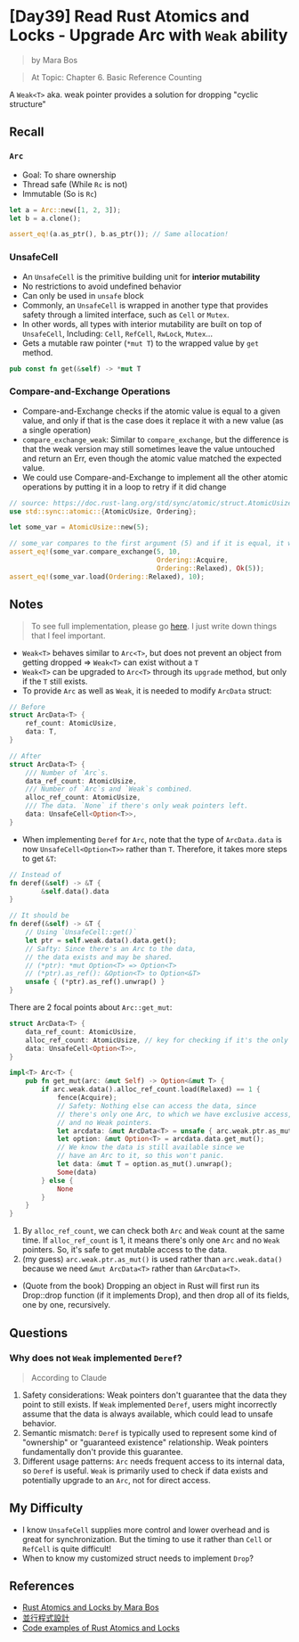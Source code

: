 # [Day39] Read Rust Atomics and Locks - Upgrade Arc with `Weak` ability

> by Mara Bos

> At Topic: Chapter 6. Basic Reference Counting

A `Weak<T>` aka. weak pointer provides a solution for dropping "cyclic structure"

## Recall

### `Arc`

- Goal: To share ownership
- Thread safe (While `Rc` is not)
- Immutable (So is `Rc`)

```rust
let a = Arc::new([1, 2, 3]);
let b = a.clone();

assert_eq!(a.as_ptr(), b.as_ptr()); // Same allocation!
```

### UnsafeCell

- An `UnsafeCell` is the primitive building unit for **interior mutability**
- No restrictions to avoid undefined behavior
- Can only be used in `unsafe` block
- Commonly, an `UnsafeCell` is wrapped in another type that provides safety through a limited interface, such as `Cell` or `Mutex`.
- In other words, all types with interior mutability are built on top of `UnsafeCell`, Including: `Cell`, `RefCell`, `RwLock`, `Mutex`...
- Gets a mutable raw pointer (`*mut T`) to the wrapped value by `get` method.

```rust
pub const fn get(&self) -> *mut T
```

### Compare-and-Exchange Operations

- Compare-and-Exchange checks if the atomic value is equal to a given value, and only if that is the case does it replace it with a new value (as a single operation)
- `compare_exchange_weak`: Similar to `compare_exchange`, but the difference is that the weak version may still sometimes leave the value untouched and return an Err, even though the atomic value matched the expected value.
- We could use Compare-and-Exchange to implement all the other atomic operations by putting it in a loop to retry if it did change

```rust
// source: https://doc.rust-lang.org/std/sync/atomic/struct.AtomicUsize.html#examples-11
use std::sync::atomic::{AtomicUsize, Ordering};

let some_var = AtomicUsize::new(5);

// some_var compares to the first argument (5) and if it is equal, it will be replaced by the second argument (10)
assert_eq!(some_var.compare_exchange(5, 10,
                                     Ordering::Acquire,
                                     Ordering::Relaxed), Ok(5));
assert_eq!(some_var.load(Ordering::Relaxed), 10);
```

## Notes

> To see full implementation, please go [here](https://github.com/m-ou-se/rust-atomics-and-locks/blob/main/src/ch6_arc/s2_weak.rs). I just write down things that I feel important.

- `Weak<T>` behaves similar to `Arc<T>`, but does not prevent an object from getting dropped => `Weak<T>` can exist without a `T`
- `Weak<T>` can be upgraded to `Arc<T>` through its `upgrade` method, but only if the `T` still exists.
- To provide `Arc` as well as `Weak`, it is needed to modify `ArcData` struct:

```rust
// Before
struct ArcData<T> {
    ref_count: AtomicUsize,
    data: T,
}

// After
struct ArcData<T> {
    /// Number of `Arc`s.
    data_ref_count: AtomicUsize,
    /// Number of `Arc`s and `Weak`s combined.
    alloc_ref_count: AtomicUsize,
    /// The data. `None` if there's only weak pointers left.
    data: UnsafeCell<Option<T>>,
}
```

- When implementing `Deref` for `Arc`, note that the type of `ArcData.data` is now `UnsafeCell<Option<T>>` rather than `T`. Therefore, it takes more steps to get `&T`:

```rust
// Instead of 
fn deref(&self) -> &T {
        &self.data().data
}

// It should be
fn deref(&self) -> &T {
    // Using `UnsafeCell::get()`
    let ptr = self.weak.data().data.get();
    // Safty: Since there's an Arc to the data,
    // the data exists and may be shared.
    // (*ptr): *mut Option<T> => Option<T>
    // (*ptr).as_ref(): &Option<T> to Option<&T>
    unsafe { (*ptr).as_ref().unwrap() }
}
```

There are 2 focal points about `Arc::get_mut`:

```rust
struct ArcData<T> {
    data_ref_count: AtomicUsize,
    alloc_ref_count: AtomicUsize, // key for checking if it's the only Arc
    data: UnsafeCell<Option<T>>,
}

impl<T> Arc<T> {
    pub fn get_mut(arc: &mut Self) -> Option<&mut T> {
        if arc.weak.data().alloc_ref_count.load(Relaxed) == 1 {
            fence(Acquire);
            // Safety: Nothing else can access the data, since
            // there's only one Arc, to which we have exclusive access,
            // and no Weak pointers.
            let arcdata: &mut ArcData<T> = unsafe { arc.weak.ptr.as_mut() };
            let option: &mut Option<T> = arcdata.data.get_mut();
            // We know the data is still available since we
            // have an Arc to it, so this won't panic.
            let data: &mut T = option.as_mut().unwrap();
            Some(data)
        } else {
            None
        }
    }
}
```

1. By `alloc_ref_count`, we can check both `Arc` and `Weak` count at the same time. If `alloc_ref_count` is 1, it means there's only one `Arc` and no `Weak` pointers. So, it's safe to get mutable access to the data.
2. (my guess) `arc.weak.ptr.as_mut()` is used rather than `arc.weak.data()` because we need `&mut ArcData<T>` rather than `&ArcData<T>`.

- (Quote from the book) Dropping an object in Rust will first run its Drop::drop function (if it implements Drop), and then drop all of its fields, one by one, recursively.

## Questions

### Why does not `Weak` implemented `Deref`?

> According to Claude

1. Safety considerations: Weak pointers don't guarantee that the data they point to still exists. If `Weak` implemented `Deref`, users might incorrectly assume that the data is always available, which could lead to unsafe behavior.
2. Semantic mismatch: `Deref` is typically used to represent some kind of "ownership" or "guaranteed existence" relationship. Weak pointers fundamentally don't provide this guarantee.
3. Different usage patterns: `Arc` needs frequent access to its internal data, so `Deref` is useful. `Weak` is primarily used to check if data exists and potentially upgrade to an `Arc`, not for direct access.

## My Difficulty

- I know `UnsafeCell` supplies more control and lower overhead and is great for synchronization. But the timing to use it rather than `Cell` or `RefCell` is quite difficult!
- When to know my customized struct needs to implement `Drop`?

## References

- [Rust Atomics and Locks by Mara Bos](https://marabos.nl/atomics/)
- [並行程式設計](https://hackmd.io/@sysprog/concurrency/https%3A%2F%2Fhackmd.io%2F%40sysprog%2FS1AMIFt0D)
- [Code examples of Rust Atomics and Locks](https://github.com/m-ou-se/rust-atomics-and-locks)

